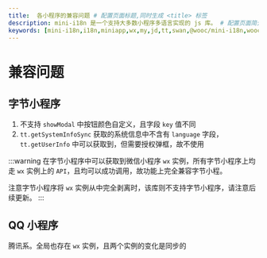 ```yaml
---
title:  各小程序的兼容问题 # 配置页面标题,同时生成 <title> 标签
description: mini-i18n 是一个支持大多数小程序多语言实现的 js 库。 # 配置页面简介，同时用于生成 <meta> 标签
keywords: [mini-i18n,i18n,miniapp,wx,my,jd,tt,swan,@wooc/mini-i18n,wooc] # 配置页面关键词，同时用于生成 <meta> 标签
---
```


# 兼容问题

## 字节小程序

1. 不支持 ```showModal``` 中按钮颜色自定义，且字段 ```key``` 值不同
2. ```tt.getSystemInfoSync``` 获取的系统信息中不含有 ```language``` 字段，```tt.getUserInfo``` 中可以获取到，但需要授权弹框，故不使用


:::warning
在字节小程序中可以获取到微信小程序 ```wx``` 实例，所有字节小程序上均走 ```wx``` 实例上的 ```API```，且均可以成功调用，故功能上完全兼容字节小程。

注意字节小程序将 ```wx``` 实例从中完全剥离时，该库则不支持字节小程序，请注意后续更新。
:::

## QQ 小程序

腾讯系。全局也存在 ```wx``` 实例，且两个实例的变化是同步的
